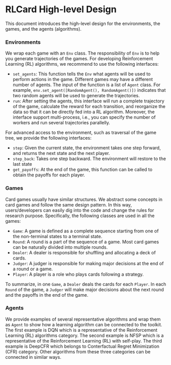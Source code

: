 # RLCard High-level Design
This document introduces the high-level design for the environments, the games, and the agents (algorithms).

### Environments
We wrap each game with an `Env` class. The responsibility of `Env` is to help you generate trajectories of the games. For developing Reinforcement Learning (RL) algorithms, we recommend to use the following interfaces:
* `set_agents`: This function tells the `Env` what agents will be used to perform actions in the game. Different games may have a different number of agents. The input of the function is a list of `Agent` class. For example, `env.set_agent([RandomAgent(), RandomAgent()])` indicates that two random agents will be used to generate the trajectories.
* `run`: After setting the agents, this interface will run a complete trajectory of the game, calculate the reward for each transition, and reorganize the data so that it can be directly fed into a RL algorithm. Moreover, the interface support multi-process, i.e., you can specify the number of workers and run several trajectories parallelly.

For advanced access to the environment, such as traversal of the game tree, we provide the following interfaces:
* `step`: Given the current state, the environment takes one step forward, and returns the next state and the next player.
* `step_back`: Takes one step backward. The environment will restore to the last state
* `get_payoffs`: At the end of the game, this function can be called to obtain the payoffs for each player.

### Games
Card games usually have similar structures. We abstract some concepts in card games and follow the same design pattern. In this way, users/developers can easily dig into the code and change the rules for research purpose. Specifically, the following classes are used in all the games:
* `Game`: A game is defined as a complete sequence starting from one of the non-terminal states to a terminal state. 
* `Round`: A round is a part of the sequence of a game. Most card games can be naturally divided into multiple rounds.
* `Dealer`: A dealer is responsible for shuffling and allocating a deck of cards.
* `Judger`: A judger is responsible for making major decisions at the end of a round or a game.
* `Player`: A player is a role who plays cards following a strategy.

To summarize, in one `Game`, a `Dealer` deals the cards for each `Player`. In each `Round` of the game, a `Judger` will make major decisions about the next round and the payoffs in the end of the game.

### Agents
We provide examples of several representative algorithms and wrap them as `Agent` to show how a learning algorithm can be connected to the toolkit. The first example is DQN which is a representative of the Reinforcement Learning (RL) algorithms category. The second example is NFSP which is a representative of the Reinforcement Learning (RL) with self-play. The third example is DeepCFR which belongs to Conterfactual Regret Minimization (CFR) category. Other algorithms from these three categories can be connected in similar ways.
